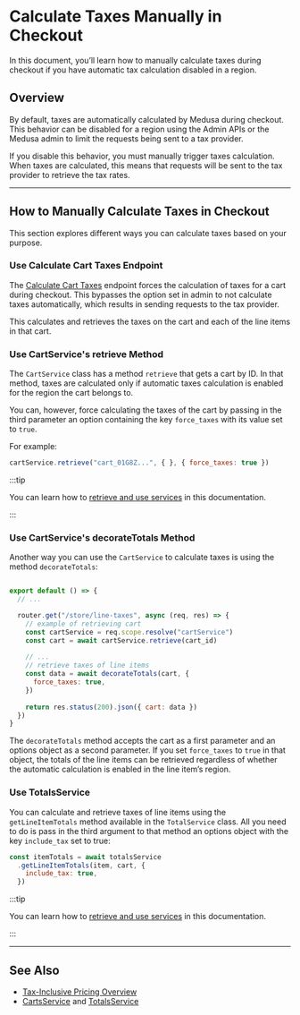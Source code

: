 # Calculate Taxes Manually in Checkout

In this document, you’ll learn how to manually calculate taxes during checkout if you have automatic tax calculation disabled in a region.

## Overview

By default, taxes are automatically calculated by Medusa during checkout. This behavior can be disabled for a region using the Admin APIs or the Medusa admin to limit the requests being sent to a tax provider.

If you disable this behavior, you must manually trigger taxes calculation. When taxes are calculated, this means that requests will be sent to the tax provider to retrieve the tax rates.

---

## How to Manually Calculate Taxes in Checkout

This section explores different ways you can calculate taxes based on your purpose.

### Use Calculate Cart Taxes Endpoint

The [Calculate Cart Taxes](https://docs.medusajs.com/api/store/#tag/Cart/operation/PostCartsCartTaxes) endpoint forces the calculation of taxes for a cart during checkout. This bypasses the option set in admin to not calculate taxes automatically, which results in sending requests to the tax provider.

This calculates and retrieves the taxes on the cart and each of the line items in that cart.

### Use CartService's retrieve Method

The `CartService` class has a method `retrieve` that gets a cart by ID. In that method, taxes are calculated only if automatic taxes calculation is enabled for the region the cart belongs to.

You can, however, force calculating the taxes of the cart by passing in the third parameter an option containing the key `force_taxes` with its value set to `true`.

For example:

```jsx
cartService.retrieve("cart_01G8Z...", { }, { force_taxes: true })
```

:::tip

You can learn how to [retrieve and use services](../services/create-service.md#using-your-custom-service) in this documentation.

:::

### Use CartService's decorateTotals Method

Another way you can use the `CartService` to calculate taxes is using the method `decorateTotals`:

```jsx

export default () => {
  // ...

  router.get("/store/line-taxes", async (req, res) => {
    // example of retrieving cart
    const cartService = req.scope.resolve("cartService")
    const cart = await cartService.retrieve(cart_id)
    
    // ...
    // retrieve taxes of line items
    const data = await decorateTotals(cart, {
      force_taxes: true,
    })
    
    return res.status(200).json({ cart: data })
  })
}
```

The `decorateTotals` method accepts the cart as a first parameter and an options object as a second parameter. If you set `force_taxes` to `true` in that object, the totals of the line items can be retrieved regardless of whether the automatic calculation is enabled in the line item’s region.

### Use TotalsService

You can calculate and retrieve taxes of line items using the `getLineItemTotals` method available in the `TotalService` class. All you need to do is pass in the third argument to that method an options object with the key `include_tax` set to true:

```jsx
const itemTotals = await totalsService
  .getLineItemTotals(item, cart, {
    include_tax: true,
  })
```

:::tip

You can learn how to [retrieve and use services](../services/create-service.md#using-your-custom-service) in this documentation.

:::

---

## See Also

- [Tax-Inclusive Pricing Overview](inclusive-pricing.md)
- [CartsService](../../../references/services/classes/CartService.md) and [TotalsService](../../../references/services/classes/TotalsService.md)
